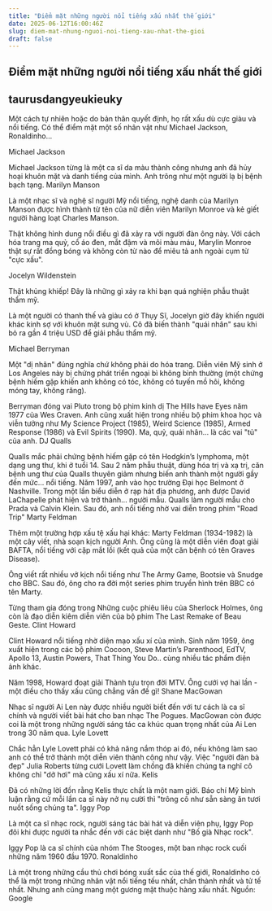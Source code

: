 ```yaml
---
title: "Điểm mặt những người nổi tiếng xấu nhất thế giới"
date: 2025-06-12T16:00:46Z
slug: diem-mat-nhung-nguoi-noi-tieng-xau-nhat-the-gioi
draft: false
---
```


## Điểm mặt những người nổi tiếng xấu nhất thế giới

## taurusdangyeukieuky

Một cách tự nhiên hoặc do bản thân quyết định, họ rất xấu dù cực giàu và nổi tiếng. Có thể điểm mặt một số nhân vật như Michael Jackson, Ronaldinho... 
 
 
Michael Jackson
 
 

 
 
Michael Jackson từng là một ca sĩ da màu thành công nhưng anh đã hủy hoại khuôn mặt và danh tiếng của mình. Anh trông như một người lạ bị bệnh bạch tạng. 
Marilyn Manson
 
 

 
 
Là một nhạc sĩ và nghệ sĩ người Mỹ nổi tiếng, nghệ danh của Marilyn Manson được hình thành từ tên của nữ diễn viên Marilyn Monroe và kẻ giết người hàng loạt Charles Manson. 
 
Thật không hình dung nổi điều gì đã xảy ra với người đàn ông này. Với cách hóa trang ma quỷ, cổ áo đen, mắt đậm và môi màu máu, Marylin Monroe thật sự rất đồng bóng và không còn từ nào để miêu tả anh ngoài cụm từ "cực xấu". 
 
 
Jocelyn Wildenstein
 

 
 
Thật khủng khiếp! Đây là những gì xảy ra khi bạn quá nghiện phẫu thuật thẩm mỹ. 
 
Là một người có thanh thế và giàu có ở Thụy Sĩ, Jocelyn giờ đây khiến người khác kinh sợ với khuôn mặt sưng vù. Cô đã biến thành "quái nhân" sau khi bỏ ra gần 4 triệu USD để giải phẫu thẩm mỹ. 
 
Michael Berryman
 

 
 
Một "dị nhân" đúng nghĩa chứ không phải do hóa trang. Diễn viên Mỹ sinh ở Los Angeles này bị chứng phát triển ngoại bì không bình thường (một chứng bệnh hiếm gặp khiến anh không có tóc, không có tuyến mồ hôi, không móng tay, không răng). 
 
Berryman đóng vai Pluto trong bộ phim kinh dị The Hills have Eyes năm 1977 của Wes Craven. Anh cũng xuất hiện trong nhiều bộ phim khoa học và viễn tưởng như My Science Project (1985), Weird Science (1985), Armed Response (1986) và Evil Spirits (1990). Ma, quỷ, quái nhân... là các vai "tủ" của anh.
DJ Qualls
 
 

 
 
 
Qualls mắc phải chứng bệnh hiếm gặp có tên Hodgkin’s lymphoma, một dạng ung thư, khi ở tuổi 14. Sau 2 năm phẫu thuật, dùng hóa trị và xạ trị, căn bệnh ung thư của Qualls thuyên giảm nhưng biến anh thành một người gầy đến mức... nổi tiếng. Năm 1997, anh vào học trường Đại học Belmont ở Nashville. Trong một lần biểu diễn ở rạp hát địa phương, anh được David LaChapelle phát hiện và trở thành... người mẫu. Qualls làm người mẫu cho Prada và Calvin Klein. Sau đó, anh nổi tiếng nhờ vai diễn trong phim "Road Trip" 
Marty Feldman
 
 

 
 
Thêm một trường hợp xấu tệ xấu hại khác: Marty Feldman (1934-1982) là một cây viết, nhà soạn kịch người Anh. Ông cũng là một diễn viên đoạt giải BAFTA, nổi tiếng với cặp mắt lồi (kết quả của một căn bệnh có tên Graves Disease). 
 
Ông viết rất nhiều vở kịch nổi tiếng như The Army Game, Bootsie và Snudge cho BBC. Sau đó, ông cho ra đời một series phim truyền hình trên BBC có tên Marty. 
 
Từng tham gia đóng trong Những cuộc phiêu liêu của Sherlock Holmes, ông còn là đạo diễn kiêm diễn viên của bộ phim The Last Remake of Beau Geste. 
Clint Howard
 
 

 
 
Clint Howard nổi tiếng nhờ diện mạo xấu xí của mình. Sinh năm 1959, ông xuất hiện trong các bộ phim Cocoon, Steve Martin’s Parenthood, EdTV, Apollo 13, Austin Powers, That Thing You Do.. cùng nhiều tác phẩm điện ảnh khác. 
 
Năm 1998, Howard đoạt giải Thành tựu trọn đời MTV. Ông cưới vợ hai lần - một điều cho thấy xấu cũng chẳng vấn đề gì! 
Shane MacGowan
 
 

 
 
 
Nhạc sĩ người Ai Len này được nhiều người biết đến với tư cách là ca sĩ chính và người viết bài hát cho ban nhạc The Pogues. MacGowan còn được coi là một trong những người sáng tác ca khúc quan trọng nhất của Ai Len trong 30 năm qua. 
Lyle Lovett 
 
 

 
 
 
Chắc hẳn Lyle Lovett phải có khả năng nắm thóp ai đó, nếu không làm sao anh có thể trở thành một diễn viên thành công như vậy. Việc "người đàn bà đẹp" Julia Roberts từng cưới Lovett làm chồng đã khiến chúng ta nghĩ cô không chỉ "dở hơi" mà cũng xấu xí nữa.
Kelis
 
 

 
 
 
Đã có những lời đồn rằng Kelis thực chất là một nam giới. Báo chí Mỹ bình luận rằng cứ mỗi lần ca sĩ này nở nụ cười thì "trông cô như sẵn sàng ăn tươi nuốt sống chúng ta".
Iggy Pop
 
 

 
 
 
Là một ca sĩ nhạc rock, người sáng tác bài hát và diễn viên phụ, Iggy Pop đôi khi được người ta nhắc đến với các biệt danh như "Bố già Nhạc rock".
 
Iggy Pop là ca sĩ chính của nhóm The Stooges, một ban nhạc rock cuối những năm 1960 đầu 1970. 
Ronaldinho
 
 

 
 
 
Là một trong những cầu thủ chơi bóng xuất sắc của thế giới, Ronaldinho có thể là một trong những nhân vật nổi tiếng tếu nhất, chân thành nhất và tử tế nhất. Nhưng anh cũng mang một gương mặt thuộc hàng xấu nhất. 
Nguồn: Google
